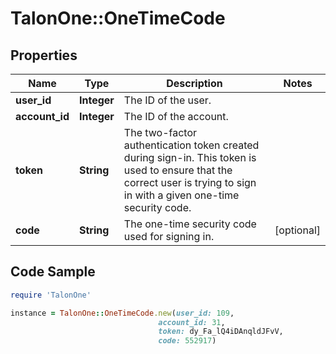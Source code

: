 # TalonOne::OneTimeCode

## Properties

Name | Type | Description | Notes
------------ | ------------- | ------------- | -------------
**user_id** | **Integer** | The ID of the user. | 
**account_id** | **Integer** | The ID of the account. | 
**token** | **String** | The two-factor authentication token created during sign-in. This token is used to ensure that the correct user is trying to sign in with a given one-time security code. | 
**code** | **String** | The one-time security code used for signing in. | [optional] 

## Code Sample

```ruby
require 'TalonOne'

instance = TalonOne::OneTimeCode.new(user_id: 109,
                                 account_id: 31,
                                 token: dy_Fa_lQ4iDAnqldJFvV,
                                 code: 552917)
```



